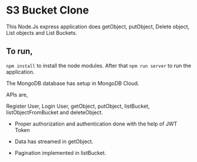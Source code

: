 # S3 Bucket Clone

This Node.Js express application does getObject, putObject, Delete object, List objects and List Buckets.

## To run,

`npm install` to install the node modules. After that `npm run server` to run the application.

The MongoDB database has setup in MongoDB Cloud.

APIs are,

Register User, Login User, getObject, putObject, listBucket, listObjectFromBucket and deleteObject.


- Proper authorization and authentication done with the help of JWT Token

- Data has streamed in getObject.

- Pagination implemented in listBucket.
